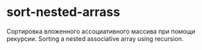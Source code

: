 # sort-nested-arrass
Сортировка вложенного ассоциативного массива при помощи рекурсии. Sorting a nested associative array using recursion.
